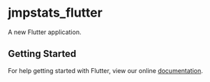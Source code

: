 # jmpstats_flutter

A new Flutter application.

## Getting Started

For help getting started with Flutter, view our online
[documentation](https://flutter.io/).
